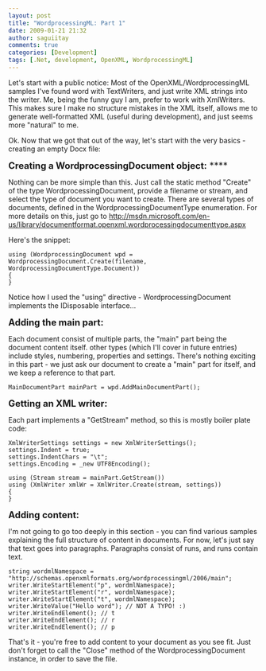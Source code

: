 ```yaml
---
layout: post
title: "WordprocessingML: Part 1"
date: 2009-01-21 21:32
author: saguiitay
comments: true
categories: [Development]
tags: [.Net, development, OpenXML, WordprocessingML]
---
```

Let's start with a public notice: Most of the OpenXML/WordprocessingML samples I've found word with TextWriters, and just write XML strings into the writer. Me, being the funny guy I am, prefer to work with XmlWriters. This makes sure I make no structure mistakes in the XML itself, allows me to generate well-formatted XML (useful during development), and just seems more "natural" to me.

Ok. Now that we got that out of the way, let's start with the very basics - creating an empty Docx file:

<span style="font-size:130%;">**Creating a WordprocessingDocument object:** </span><span style="font-size:130%;">****</span>

Nothing can be more simple than this. Just call the static method "Create" of the type WordprocessingDocument, provide a filename or stream, and select the type of document you want to create. There are several types of documents, defined in the WordprocessingDocumentType enumeration. For more details on this, just go to <http://msdn.microsoft.com/en-us/library/documentformat.openxml.wordprocessingdocumenttype.aspx>

Here's the snippet:

``` c#:html:nocontrols:nogutter
using (WordprocessingDocument wpd = WordprocessingDocument.Create(filename, WordprocessingDocumentType.Document))
{
}
```

Notice how I used the "using" directive - WordprocessingDocument implements the IDisposable interface...

**<span style="font-size:130%;">Adding the main part:</span>**

Each document consist of multiple parts, the "main" part being the document content itself. other types (which I'll cover in future entries) include styles, numbering, properties and settings. There's nothing exciting in this part - we just ask our document to create a "main" part for itself, and we keep a reference to that part.

``` c#:html:nocontrols:nogutter
MainDocumentPart mainPart = wpd.AddMainDocumentPart();
```

**<span style="font-size:130%;">Getting an XML writer:</span>**

Each part implements a "GetStream" method, so this is mostly boiler plate code:

``` c#:html:nocontrols:nogutter
XmlWriterSettings settings = new XmlWriterSettings();
settings.Indent = true;
settings.IndentChars = "\t";
settings.Encoding = _new UTF8Encoding();

using (Stream stream = mainPart.GetStream())
using (XmlWriter xmlWr = XmlWriter.Create(stream, settings))
{
}
```

**<span style="font-size:130%;">Adding content:</span>**

I'm not going to go too deeply in this section - you can find various samples explaining the full structure of content in documents. For now, let's just say that text goes into paragraphs. Paragraphs consist of runs, and runs contain text.

``` c#:html:nocontrols:nogutter
string wordmlNamespace = "http://schemas.openxmlformats.org/wordprocessingml/2006/main";
writer.WriteStartElement("p", wordmlNamespace);
writer.WriteStartElement("r", wordmlNamespace);
writer.WriteStartElement("t", wordmlNamespace);
writer.WriteValue("Hello word"); // NOT A TYPO! :)
writer.WriteEndElement(); // t
writer.WriteEndElement(); // r
writer.WriteEndElement(); // p
```

That's it - you're free to add content to your document as you see fit. Just don't forget to call the "Close" method of the WordprocessingDocument instance, in order to save the file.



